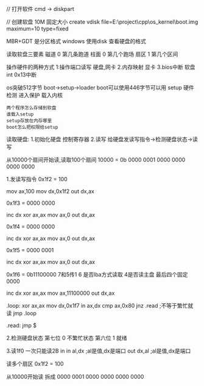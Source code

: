 
// 打开软件
cmd -> diskpart

// 创建软盘  10M  固定大小
create vdisk file=E:\project\cpp\os_kernel\boot.img maximum=10 type=fixed



MBR+GDT 是分区格式 windows 使用disk 查看硬盘的格式


读取软盘三要素
磁道 0   第几条跑道
柱面 0   第几个跑场
扇区 1   第几个区间


操作硬件的两种方式
1:操作端口读写   硬盘,网卡
2.内存映射      显卡
3.bios中断     软盘  int 0x13中断


os突破512字节
boot->setup->loader
boot可以使用446字节可以用
setup
硬件检测
进入保护
载入内核

    两个程序怎么存储到软盘
    谁载入setup
    setup存放在内存哪里
    boot怎么把权限给setup


读取硬盘:
1.初始化硬盘
控制寄存器
2.读写
给硬盘发读写指令->检测硬盘状态->读写

从10000个扇间开始读,读取100个扇间
10000 = 0b     0000   0001  0000 0000   0000   0000

1.发读写指令
0x1f2 = 100

mov ax,100
mov dx,0x1f2
out dx,ax

0x1f3 = 0000 0000

inc dx
xor ax,ax
mov ax,0
out dx,ax

0x1f4 = 0000 0000

inc dx
xor ax,ax
mov ax,0
out dx,ax

0x1f5 = 0000 0001

inc dx
xor ax,ax
mov ax,0
out dx,ax

0x1f6 = 0b11100000         7和5传1   6 是否lba方式读取   4是否读主盘   最后四个固定0000

inc dx
xor ax,ax
mov ax,11100000
out dx,ax



.loop:
xor ax,ax
mov dx,0x1f7
in ax,dx
cmp ax,0x80
jnz .read ;不等于繁忙就读
jmp .loop

.read:
jmp $

2.检测硬盘状态
第七位 0 不繁忙状态
第六位 1 就绪

3.读1f0
一次只能读2B
in
in al,dx     ;al是值,dx是端口
out dx,al    ;al是值,dx是端口


读多个扇区
0x1f2 = 100

从10000开始读 拆成     0000 0001   0000 0000  0000 0000
